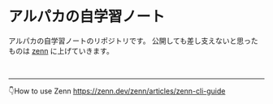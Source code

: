 アルパカの自学習ノート
===
アルパカの自学習ノートのリポジトリです。
公開しても差し支えないと思ったものは [zenn](https://zenn.dev/hhiroshell) に上げていきます。

<br>

---

👇How to use Zenn
https://zenn.dev/zenn/articles/zenn-cli-guide
